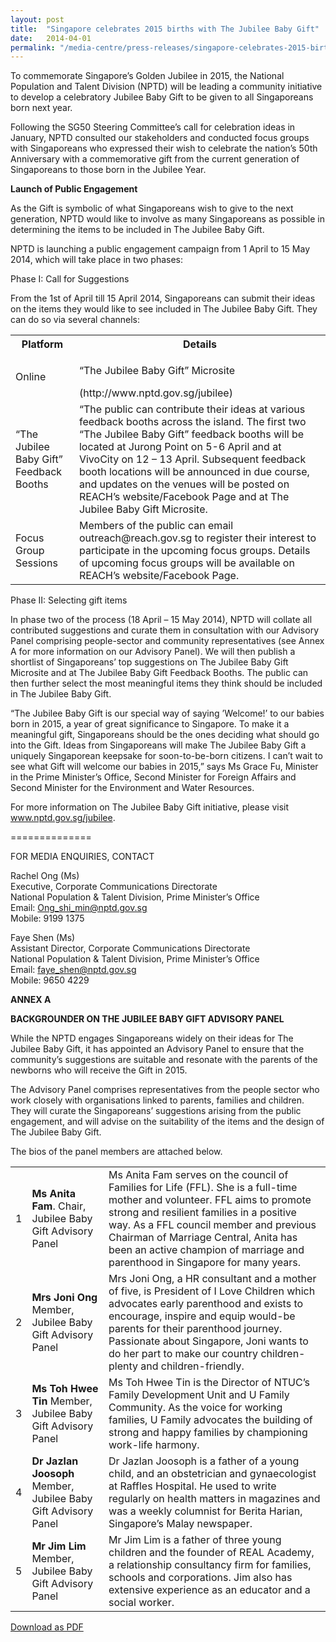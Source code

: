 ```yaml
---
layout: post
title:  "Singapore celebrates 2015 births with The Jubilee Baby Gift"
date:   2014-04-01
permalink: "/media-centre/press-releases/singapore-celebrates-2015-births-with-the-jubilee-baby-gift"
---
```




To commemorate Singapore’s Golden Jubilee in 2015, the National Population and Talent Division (NPTD) will be leading a community initiative to develop a celebratory Jubilee Baby Gift to be given to all Singaporeans born next year.

Following the SG50 Steering Committee’s call for celebration ideas in January, NPTD consulted our stakeholders and conducted focus groups with Singaporeans who expressed their wish to celebrate the nation’s 50th Anniversary with a commemorative gift from the current generation of Singaporeans to those born in the Jubilee Year.

**Launch of Public Engagement**

As the Gift is symbolic of what Singaporeans wish to give to the next generation, NPTD would like to involve as many Singaporeans as possible in determining the items to be included in The Jubilee Baby Gift.

NPTD is launching a public engagement campaign from 1 April to 15 May 2014, which will take place in two phases:

Phase I: Call for Suggestions

From the 1st of April till 15 April 2014, Singaporeans can submit their ideas on the items they would like to see included in The Jubilee Baby Gift. They can do so via several channels:

<table class="table-h">
  <tr>
    <th>Platform</th>
    <th>Details</th>
  </tr>
  <tr>
    <td>Online</td>
    <td><p>“The Jubilee Baby Gift” Microsite</p>
    (http://www.nptd.gov.sg/jubilee)</td>
  </tr>
  <tr>
    <td>“The Jubilee Baby Gift” Feedback Booths</td>
    <td>“The public can contribute their ideas at various feedback booths across the island. The first two “The Jubilee Baby Gift” feedback booths will be located at Jurong Point on 5-6 April and at VivoCity on 12 – 13 April.
Subsequent feedback booth locations will be announced in due course, and updates on the venues will be posted on REACH’s website/Facebook Page and at The Jubilee Baby Gift Microsite.</td>
  </tr>
  <tr>
    <td>Focus Group Sessions</td>
    <td>Members of the public can email outreach@reach.gov.sg to register their interest to participate in the upcoming focus groups. Details of upcoming focus groups will be available on REACH’s website/Facebook Page.</td>
  </tr>
  </table>
  
  Phase II: Selecting gift items 

In phase two of the process (18 April – 15 May 2014), NPTD will collate all contributed suggestions and curate them in consultation with our Advisory Panel comprising people-sector and community representatives (see Annex A for more information on our Advisory Panel). We will then publish a shortlist of Singaporeans’ top suggestions on The Jubilee Baby Gift Microsite and at The Jubilee Baby Gift Feedback Booths. The public can then further select the most meaningful items they think should be included in The Jubilee Baby Gift.

“The Jubilee Baby Gift is our special way of saying ’Welcome!’ to our babies born in 2015, a year of great significance to Singapore. To make it a meaningful gift, Singaporeans should be the ones deciding what should go into the Gift. Ideas from Singaporeans will make The Jubilee Baby Gift a uniquely Singaporean keepsake for soon-to-be-born citizens. I can’t wait to see what Gift will welcome our babies in 2015,” says Ms Grace Fu, Minister in the Prime Minister’s Office, Second Minister for Foreign Affairs and Second Minister for the Environment and Water Resources.

For more information on The Jubilee Baby Gift initiative, please visit www.nptd.gov.sg/jubilee.

==============

FOR MEDIA ENQUIRIES, CONTACT

Rachel Ong (Ms)  
Executive, Corporate Communications Directorate   
National Population & Talent Division, Prime Minister’s Office   
Email: [Ong_shi_min@nptd.gov.sg](Ong_shi_min@nptd.gov.sg)   
Mobile: 9199 1375

Faye Shen (Ms)   
Assistant Director, Corporate Communications Directorate   
National Population & Talent Division, Prime Minister’s Office   
Email: [faye_shen@nptd.gov.sg](faye_shen@nptd.gov.sg)     
Mobile: 9650 4229

**ANNEX A**

**BACKGROUNDER ON THE JUBILEE BABY GIFT ADVISORY PANEL**

While the NPTD engages Singaporeans widely on their ideas for The Jubilee Baby Gift, it has appointed an Advisory Panel to ensure that the community’s suggestions are suitable and resonate with the parents of the newborns who will receive the Gift in 2015.

The Advisory Panel comprises representatives from the people sector who work closely with organisations linked to parents, families and children. They will curate the Singaporeans’ suggestions arising from the public engagement, and will advise on the suitability of the items and the design of The Jubilee Baby Gift.

The bios of the panel members are attached below.

<table class="table-h">
  <tr>
    <td>1</td>
    <td><strong>Ms Anita Fam</strong>. 
Chair, Jubilee Baby Gift Advisory Panel</td>
    <td>Ms Anita Fam serves on the council of Families for Life (FFL). She is a full-time mother and volunteer. FFL aims to promote strong and resilient families in a positive way. As a FFL council member and previous Chairman of Marriage Central, Anita has been an active champion of marriage and parenthood in Singapore for many years.</td>
  </tr>
  <tr>
    <td>2</td>
    <td><strong>Mrs Joni Ong</strong>
Member, Jubilee Baby Gift Advisory Panel</td>
    <td>Mrs Joni Ong, a HR consultant and a mother of five, is President of I Love Children which advocates early parenthood and exists to encourage, inspire and equip would-be parents for their parenthood journey. Passionate about Singapore, Joni wants to do her part to make our country children-plenty and children-friendly.</td>
  </tr>
  <tr>
    <td>3</td>
    <td><strong>Ms Toh Hwee Tin</strong>
Member, Jubilee Baby Gift Advisory Panel</td>
    <td>Ms Toh Hwee Tin is the Director of NTUC’s Family Development Unit and U Family Community. As the voice for working families, U Family advocates the building of strong and happy families by championing work-life harmony.</td>
  </tr>
   <tr>
    <td>4</td>
    <td><strong>Dr Jazlan Joosoph</strong>
Member, Jubilee Baby Gift Advisory Panel</td>
    <td>Dr Jazlan Joosoph is a father of a young child, and an obstetrician and gynaecologist at Raffles Hospital. He used to write regularly on health matters in magazines and was a weekly columnist for Berita Harian, Singapore’s Malay newspaper.</td>
 </tr>
  <tr>
    <td>5</td>
    <td><strong>Mr Jim Lim</strong>
Member, Jubilee Baby Gift Advisory Panel</td>
    <td>Mr Jim Lim is a father of three young children and the founder of REAL Academy, a relationship consultancy firm for families, schools and corporations. Jim also has extensive experience as an educator and a social worker.</td>
 </tr>
  
  </table>
  
  [Download as PDF](https://github.com/isomerpages/isomerpages-stratgroup/raw/master/images/Press%20Release%20images/PDFs/singapore-celebrates-2015-births-with-the-jubilee-baby-gift.pdf)

